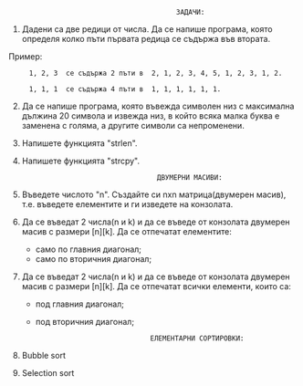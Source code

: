                                              ЗАДАЧИ:

1. Дадени са две редици от числа. Да се напише програма, която определя колко пъти първата редица се съдържа във втората.

Пример: 


	     1, 2, 3  се съдържа 2 пъти в  2, 1, 2, 3, 4, 5, 1, 2, 3, 1, 2.

 	     1, 1, 1  се съдържа 4 пъти в  1, 1, 1, 1, 1, 1.


2. Да се напише програма, която въвежда символен низ с максимална дължина 20 символа и извежда низ, в който всяка малка буква 
   е заменена с голяма, а другите символи са непроменени.


3. Напишете функцията "strlen".

4. Напишете функцията "strcpy".


					

										ДВУМЕРНИ МАСИВИ:


1. Въведетe числото "n". Създайте си nxn матрица(двумерен масив), т.е. въведете елементите и ги изведете на конзолата.

2. Да се въведат 2 числа(n и k) и да се въведе от конзолата двумерен масив с размери [n][k]. Да се отпечатат елементите:
	- само по главния диагонал;
	- само по вторичния диагонал;

3. Да се въведат 2 числа(n и k) и да се въведе от конзолата двумерен масив с размери [n][k]. Да се отпечатат всички елементи, които са:
	- под главния диагонал;
	- под вторичния диагонал;



									  ЕЛЕМЕНТАРНИ СОРТИРОВКИ:


1. Bubble sort
2. Selection sort